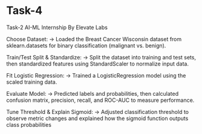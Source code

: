 # Task-4
Task-2 AI-ML Internship By Elevate Labs

Choose Dataset:
→ Loaded the Breast Cancer Wisconsin dataset from sklearn.datasets for binary classification (malignant vs. benign).

Train/Test Split & Standardize:
→ Split the dataset into training and test sets, then standardized features using StandardScaler to normalize input data.

Fit Logistic Regression:
→ Trained a LogisticRegression model using the scaled training data.

Evaluate Model:
→ Predicted labels and probabilities, then calculated confusion matrix, precision, recall, and ROC-AUC to measure performance.

Tune Threshold & Explain Sigmoid:
→ Adjusted classification threshold to observe metric changes and explained how the sigmoid function outputs class probabilities
